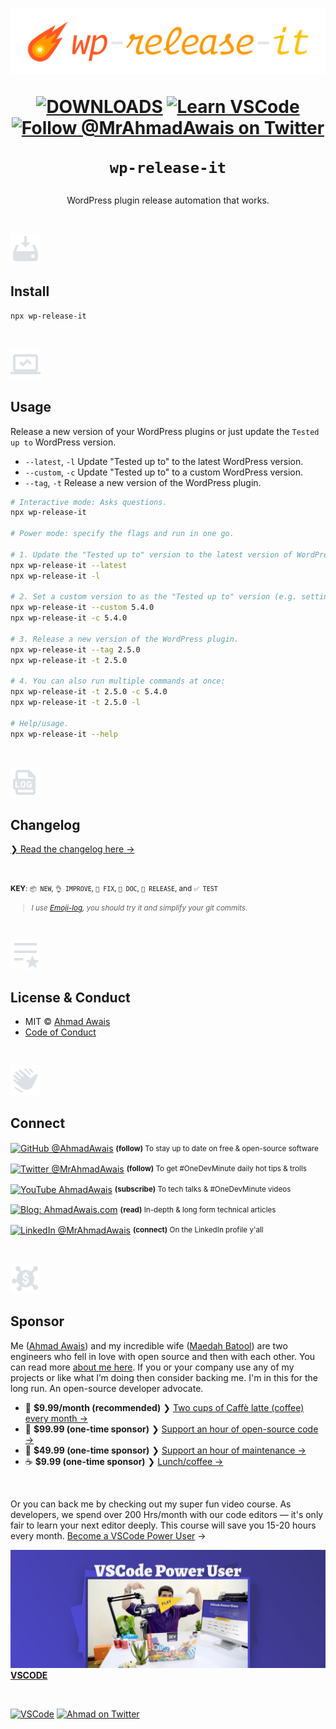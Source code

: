 <h1 align="center">
    <a href="https://github.com/ahmadawais/wp-release-it">
        <img src="./.github/logo.png" alt="wp-release-it" />
    </a>
    <br>

[![DOWNLOADS](https://img.shields.io/npm/dt/wp-release-it?label=DOWNLOADS%20%20❯&colorA=FF5722&colorB=FF5722&style=flat)](https://www.npmjs.com/package/wp-release-it) [![Learn VSCode](https://img.shields.io/badge/-VSCODE.pro%20%E2%86%92-gray.svg?colorB=FF5722&style=flat)](https://VSCode.pro/?utm_source=GitHubFOSS)
[![Follow @MrAhmadAwais on Twitter](https://img.shields.io/badge/FOLLOW%20@MRAHMADAWAIS%20%E2%86%92-gray.svg?colorA=FF5722&colorB=FF5722&style=flat)](https://twitter.com/mrahmadawais/)

`wp-release-it`

</h1>

<p align="center">
WordPress plugin release automation that works.
</p>

<br>

[![📟](https://raw.githubusercontent.com/ahmadawais/stuff/master/images/git/install.png)](./../../)

## Install

```sh
npx wp-release-it
```

<br>

[![⚙️](https://raw.githubusercontent.com/ahmadawais/stuff/master/images/git/usage.png)](./../../)

## Usage

Release a new version of your WordPress plugins or just update the `Tested up to` WordPress version.

- `--latest`, `-l` Update "Tested up to" to the latest WordPress version.
- `--custom`, `-c` Update "Tested up to" to a custom WordPress version.
- `--tag`,    `-t` Release a new version of the WordPress plugin.

```sh
# Interactive mode: Asks questions.
npx wp-release-it

# Power mode: specify the flags and run in one go.

# 1. Update the "Tested up to" version to the latest version of WordPress.
npx wp-release-it --latest
npx wp-release-it -l

# 2. Set a custom version to as the "Tested up to" version (e.g. setting 5.4.0 before its release).
npx wp-release-it --custom 5.4.0
npx wp-release-it -c 5.4.0

# 3. Release a new version of the WordPress plugin.
npx wp-release-it --tag 2.5.0
npx wp-release-it -t 2.5.0

# 4. You can also run multiple commands at once:
npx wp-release-it -t 2.5.0 -c 5.4.0
npx wp-release-it -t 2.5.0 -l

# Help/usage.
npx wp-release-it --help
```

<br>

[![📝](https://raw.githubusercontent.com/ahmadawais/stuff/master/images/git/log.png)](changelog.md)

## Changelog

[❯ Read the changelog here →](changelog.md)

<br>

<small>**KEY**: `📦 NEW`, `👌 IMPROVE`, `🐛 FIX`, `📖 DOC`, `🚀 RELEASE`, and `✅ TEST`

> _I use [Emoji-log](https://github.com/ahmadawais/Emoji-Log), you should try it and simplify your git commits._

</small>

<br>

[![📃](https://raw.githubusercontent.com/ahmadawais/stuff/master/images/git/license.png)](./../../)

## License & Conduct

- MIT © [Ahmad Awais](https://twitter.com/MrAhmadAwais/)
- [Code of Conduct](code-of-conduct.md)

<br>

[![🙌](https://raw.githubusercontent.com/ahmadawais/stuff/master/images/git/connect.png)](./../../)

## Connect

<div align="left">
    <p><a href="https://github.com/ahmadawais"><img alt="GitHub @AhmadAwais" align="center" src="https://img.shields.io/badge/GITHUB-gray.svg?colorB=6cc644&colorA=6cc644&style=flat" /></a>&nbsp;<small><strong>(follow)</strong> To stay up to date on free & open-source software</small></p>
    <p><a href="https://twitter.com/MrAhmadAwais/"><img alt="Twitter @MrAhmadAwais" align="center" src="https://img.shields.io/badge/TWITTER-gray.svg?colorB=1da1f2&colorA=1da1f2&style=flat" /></a>&nbsp;<small><strong>(follow)</strong> To get #OneDevMinute daily hot tips & trolls</small></p>
    <p><a href="https://www.youtube.com/AhmadAwais"><img alt="YouTube AhmadAwais" align="center" src="https://img.shields.io/badge/YOUTUBE-gray.svg?colorB=ff0000&colorA=ff0000&style=flat" /></a>&nbsp;<small><strong>(subscribe)</strong> To tech talks & #OneDevMinute videos</small></p>
    <p><a href="https://AhmadAwais.com/"><img alt="Blog: AhmadAwais.com" align="center" src="https://img.shields.io/badge/MY%20BLOG-gray.svg?colorB=4D2AFF&colorA=4D2AFF&style=flat" /></a>&nbsp;<small><strong>(read)</strong> In-depth & long form technical articles</small></p>
    <p><a href="https://www.linkedin.com/in/MrAhmadAwais/"><img alt="LinkedIn @MrAhmadAwais" align="center" src="https://img.shields.io/badge/LINKEDIN-gray.svg?colorB=0077b5&colorA=0077b5&style=flat" /></a>&nbsp;<small><strong>(connect)</strong> On the LinkedIn profile y'all</small></p>
</div>

<br>

[![👌](https://raw.githubusercontent.com/ahmadawais/stuff/master/images/git/sponsor.png)](./../../)

## Sponsor

Me ([Ahmad Awais](https://twitter.com/mrahmadawais/)) and my incredible wife ([Maedah Batool](https://twitter.com/MaedahBatool/)) are two engineers who fell in love with open source and then with each other. You can read more [about me here](https://ahmadawais.com/about). If you or your company use any of my projects or like what I’m doing then consider backing me. I'm in this for the long run. An open-source developer advocate.

- 🌟  **$9.99/month (recommended)** ❯ [Two cups of Caffè latte (coffee) every month →](https://pay.paddle.com/checkout/540217)
- 🚀  **$99.99 (one-time sponsor)** ❯ [Support an hour of open-source code →](https://pay.paddle.com/checkout/515568)
- 🔰  **$49.99 (one-time sponsor)** ❯ [Support an hour of maintenance →](https://pay.paddle.com/checkout/527253)
- ☕️  **$9.99 (one-time sponsor)** ❯ [Lunch/coffee →](https://pay.paddle.com/checkout/527254)

<br>

Or you can back me by checking out my super fun video course. As developers, we spend over 200 Hrs/month with our code editors — it's only fair to learn your next editor deeply. This course will save you 15-20 hours every month.  <a href="https://vscode.pro/?utm_source=GitHubFOSS" target="_blank">Become a VSCode Power User</a> →</p>

<a href="https://vscode.pro/?utm_source=GitHubFOSS" target="_blank"><img src="https://raw.githubusercontent.com/ahmadawais/stuff/master/images/vscodepro/VSCode.jpeg" /><br><strong>VSCODE</strong></a>

<br>

[![VSCode](https://img.shields.io/badge/-VSCode.pro%20%E2%86%92-gray.svg?colorB=4D2AFF&style=flat)](https://VSCode.pro/?utm_source=GitHubFOSS)
[![Ahmad on Twitter](https://img.shields.io/twitter/follow/mrahmadawais.svg?style=social&label=Follow%20@MrAhmadAwais)](https://twitter.com/mrahmadawais/)
